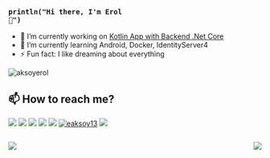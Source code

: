 ### <code>println("Hi there, I'm Erol 👋")</code> 

- 🔭 I’m currently working on <a href="https://github.com/aksoyerol/KotlinAppForMyServer">Kotlin App with Backend .Net Core</a>
- 🌱 I’m currently learning Android, Docker, IdentityServer4
- ⚡ Fun fact: I like dreaming about everything

![aksoyerol](https://komarev.com/ghpvc/?username=aksoyerol)

## 📫 How to reach me?

[![](https://img.shields.io/twitter/follow/eaksoy113?style=social)](https://www.twitter.com/eaksoy113)
[![](https://img.shields.io/github/followers/aksoyerol?style=social)](https://www.github.com/aksoyerol)
<a href="mailto:erolaksoy98@gmail.com"><img src="https://img.shields.io/badge/Gmail-D14836?style=for-the-badge&logo=gmail&logoColor=white"/></a>
<a href="mailto:erolaksoy@outlook.com"><img src="https://img.shields.io/badge/Microsoft_Outlook-0078D4?style=for-the-badge&logo=microsoft-outlook&logoColor=white"/></a>
<a href="https://linkedin.com/in/erol-aksoy" target="_blank"><img src="https://img.shields.io/badge/LinkedIn-0077B5?style=for-the-badge&logo=linkedin&logoColor=white"/></a>
<a href="https://instagram.com/eaksoy13" target="_blank"><img src="https://img.shields.io/badge/Instagram-E4405F?style=for-the-badge&logo=instagram&logoColor=white" alt="eaksoy13"/></a>
<a href="https://reddit.com/user/pcparticle" target="_blank"><img src="https://img.shields.io/badge/Reddit-FF4500?style=for-the-badge&logo=reddit&logoColor=white" /></a>

<div>
<p style="float:left;"><img src="https://github-readme-stats.vercel.app/api/top-langs/?username=aksoyerol&hide=css,html,js&theme=vue-dark"/></p>
<p style="float:right;"><img src="https://github-readme-stats.vercel.app/api?username=aksoyerol&show_icons=true&theme=vue-dark"/></p>
</div>

